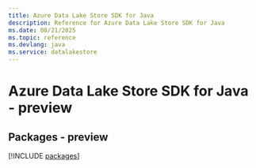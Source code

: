 ```yaml
---
title: Azure Data Lake Store SDK for Java
description: Reference for Azure Data Lake Store SDK for Java
ms.date: 08/21/2025
ms.topic: reference
ms.devlang: java
ms.service: datalakestore
---
```

# Azure Data Lake Store SDK for Java - preview
## Packages - preview
[!INCLUDE [packages](data-lake-store-index.md)]